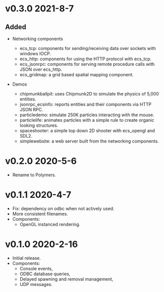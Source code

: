 # v0.3.0 2021-8-7

## Added

- Networking components
  - ecs_tcp: components for sending/receiving data over sockets with windows IOCP.
  - ecs_http: components for using the HTTP protocol with ecs_tcp.
  - ecs_jsonrpc: components for serving remote procedure calls with JSON over ecs_http.
  - ecs_gridmap: a grid based spatial mapping component.

- Demos
  - chipmunkballpit: uses Chipmunk2D to simulate the physics of 5,000 entities.
  - jsonrpc_ecsinfo: reports entities and their components via HTTP JSON RPC.
  - particledemo: simulate 250K particles interacting with the mouse.
  - particlelife: animates particles with a simple rule to create organic looking structures.
  - spaceshooter: a simple top down 2D shooter with ecs_opengl and SDL2.
  - simplewebsite: a web server built from the networking components.

# v0.2.0 2020-5-6

- Rename to Polymers.

# v0.1.1 2020-4-7

- Fix: dependency on odbc when not actively used.
- More consistent filenames.
- Components:
  - OpenGL instanced rendering.

# v0.1.0 2020-2-16

- Initial release.
- Components:
  - Console events,
  - ODBC database queries,
  - Delayed spawning and removal management,
  - UDP messages.

